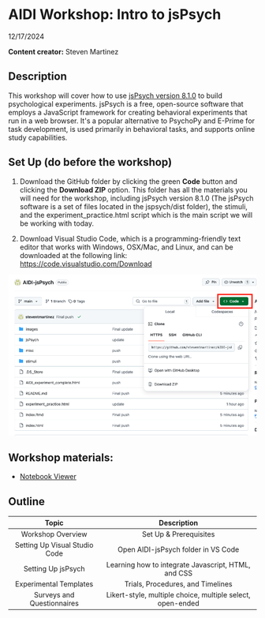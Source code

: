 # AIDI Workshop: Intro to jsPsych
12/17/2024

__**Content creator:**__ Steven Martinez

## Description
This workshop will cover how to use [jsPsych version 8.1.0](https://github.com/jspsych/jsPsych/releases/tag/jspsych%408.1.0) to build psychological experiments. jsPsych is a free, open-source software that employs a JavaScript framework for creating behavioral experiments that run in a web browser. It's a popular alternative to PsychoPy and E-Prime for task development, is used primarily in behavioral tasks, and supports online study capabilities.  

## Set Up (do before the workshop)

1) Download the GitHub folder by clicking the green **Code** button and clicking the **Download ZIP** option. This folder has all the materials you will need for the workshop, including jsPsych version 8.1.0 (The jsPsych software is a set of files located in the jspsych/dist folder), the stimuli, and the experiment_practice.html script which is the main script we will be working with today.

2) Download Visual Studio Code, which is a programming-friendly text editor that works with Windows, OSX/Mac, and Linux, and can be downloaded at the following link:  https://code.visualstudio.com/Download

![](images/download_github.png)

## Workshop materials:
- [Notebook Viewer](https://steventmartinez.github.io/AIDI-jsPsych/index.html)


## Outline
| Topic | Description 
| :---: | :---: 
| Workshop Overview | Set Up & Prerequisites
| Setting Up Visual Studio Code | Open AIDI-jsPsych folder in VS Code
| Setting Up jsPsych | Learning how to integrate Javascript, HTML, and CSS 
| Experimental Templates | Trials, Procedures, and Timelines 
| Surveys and Questionnaires | Likert-style, multiple choice, multiple select, open-ended


